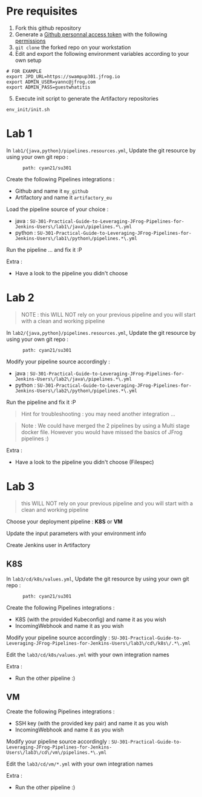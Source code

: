 # Pre requisites

1. Fork this github repository
2. Generate a [Github personnal access token](https://docs.github.com/en/github/authenticating-to-github/creating-a-personal-access-token) with the following [permissions](https://www.jfrog.com/confluence/display/JFROG/GitHub+Integration)
3. `git clone` the forked repo on your workstation
4. Edit and export  the following environment variables according to your own setup
```
# FOR EXAMPLE
export JPD_URL=https://swampup301.jfrog.io 
export ADMIN_USER=yannc@jfrog.com 
export ADMIN_PASS=guestwhatitis 
```
5. Execute init script to generate the Artifactory repositories 
```
env_init/init.sh 
```

# Lab 1

In `lab1/{java,python}/pipelines.resources.yml`, Update the git resource by using your own git repo :
```
      path: cyan21/su301
```

Create the following Pipelines integrations : 
* Github and name it `my_github`
* Artifactory and name it `artifactory_eu`

Load the pipeline source of your choice :
* java : `SU-301-Practical-Guide-to-Leveraging-JFrog-Pipelines-for-Jenkins-Users\/lab1\/java\/pipelines.*\.yml`
* python : `SU-301-Practical-Guide-to-Leveraging-JFrog-Pipelines-for-Jenkins-Users\/lab1\/python\/pipelines.*\.yml`

Run the pipeline ... and fix it :P

Extra : 
* Have a look to the pipeline you didn't choose


# Lab 2

> NOTE : 
this WILL NOT rely on your previous pipeline and you will start with a clean and working pipeline

In `lab2/{java,python}/pipelines.resources.yml`, Update the git resource by using your own git repo :
```
      path: cyan21/su301
```

Modify your pipeline source accordingly :
* java : `SU-301-Practical-Guide-to-Leveraging-JFrog-Pipelines-for-Jenkins-Users\/lab2\/java\/pipelines.*\.yml`
* python : `SU-301-Practical-Guide-to-Leveraging-JFrog-Pipelines-for-Jenkins-Users\/lab2\/python\/pipelines.*\.yml`

Run the pipeline and fix it :P

> Hint for troubleshooting : you may need another integration ...

> Note : We could have merged the 2 pipelines by using a Multi stage docker file. However you would have missed the basics of JFrog pipelines :)

Extra : 
* Have a look to the pipeline you didn't choose (Filespec)

# Lab 3

> this WILL NOT rely on your previous pipeline and you will start with a clean and working pipeline

Choose your deployment pipeline : **K8S** or **VM**

Update the input parameters with your environment info

Create Jenkins user in Artifactory

## K8S

In `lab3/cd/k8s/values.yml`, Update the git resource by using your own git repo :
```
      path: cyan21/su301
```

Create the following Pipelines integrations :
* K8S (with the provided Kubeconfig) and name it as you wish 
* IncomingWebhook and name it as you wish 

Modify your pipeline source accordingly : `SU-301-Practical-Guide-to-Leveraging-JFrog-Pipelines-for-Jenkins-Users\/lab3\/cd\/k8s\/.*\.yml`

Edit the `lab3/cd/k8s/values.yml`  with your own integration names

Extra : 
* Run the other pipeline :) 

## VM

Create the following Pipelines integrations :
* SSH key (with the provided key pair) and name it as you wish 
* IncomingWebhook and name it as you wish 

Modify your pipeline source accordingly : `SU-301-Practical-Guide-to-Leveraging-JFrog-Pipelines-for-Jenkins-Users\/lab3\/cd\/vm\/pipelines.*\.yml`

Edit the `lab3/cd/vm/*.yml`  with your own integration names

Extra : 
* Run the other pipeline :) 